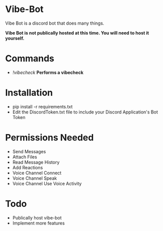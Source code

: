 # Vibe-Bot
Vibe Bot is a discord bot that does many things.

__Vibe Bot is not publically hosted at this time. You will need to host it yourself.__

Commands
=====
* *!vibecheck* **Performs a vibecheck**

Installation
=====
* pip install -r requirements.txt
* Edit the DiscordToken.txt file to include your Discord Application's Bot Token

Permissions Needed
=====
* Send Messages
* Attach Files
* Read Message History
* Add Reactions
* Voice Channel Connect
* Voice Channel Speak
* Voice Channel Use Voice Activity

Todo
=====
* Publically host vibe-bot
* Implement more features


